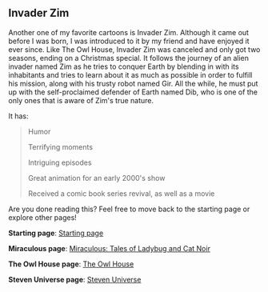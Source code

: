 ## Invader Zim

Another one of my favorite cartoons is Invader Zim. Although it came out before I was born, I was introduced to it by my friend
and have enjoyed it ever since. Like The Owl House, Invader Zim was canceled and only got two seasons, ending on a Christmas
special. It follows the journey of an alien invader named Zim as he tries to conquer Earth by blending in with its inhabitants
and tries to learn about it as much as possible in order to fulfill his mission, along with his trusty robot named Gir. All the
while, he must put up with the self-proclaimed defender of Earth named Dib, who is one of the only ones that is aware of Zim's
true nature.

It has:
>Humor
>
>Terrifying moments
>
>Intriguing episodes
>
>Great animation for an early 2000's show
>
>Received a comic book series revival, as well as a movie

Are you done reading this? Feel free to move back to the starting page or explore other pages!

**Starting page**: [Starting page](https://github.com/rlwx3k/Markdown-Pages-Challenge/blob/main/README.md)

**Miraculous page**: [Miraculous: Tales of Ladybug and Cat Noir](https://github.com/rlwx3k/Markdown-Pages-Challenge/blob/main/miraculous.md)

**The Owl House page**: [The Owl House](https://github.com/rlwx3k/Markdown-Pages-Challenge/blob/main/theowlhouse.md)

**Steven Universe page**: [Steven Universe](https://github.com/rlwx3k/Markdown-Pages-Challenge/blob/main/stevenuniverse.md)
